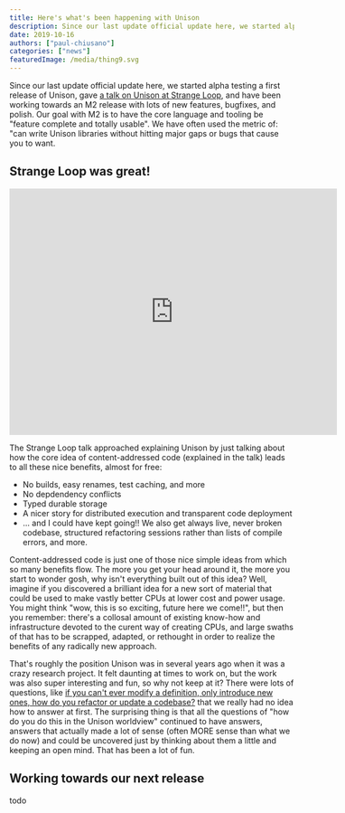 ```yaml
---
title: Here's what's been happening with Unison
description: Since our last update official update here, we started alpha testing a first release of Unison, gave a talk at Strange Loop, and have been working towards an M2 release with lots of new features, bugfixes, and polish.
date: 2019-10-16
authors: ["paul-chiusano"]
categories: ["news"]
featuredImage: /media/thing9.svg
---
```


Since our last update official update here, we started alpha testing a first release of Unison, gave [a talk on Unison at Strange Loop](https://www.youtube.com/watch?v=gCWtkvDQ2ZI), and have been working towards an M2 release with lots of new features, bugfixes, and polish. Our goal with M2 is to have the core language and tooling be "feature complete and totally usable". We have often used the metric of: "can write Unison libraries without hitting major gaps or bugs that cause you to want.

## Strange Loop was great!

<iframe width="580" height="436" src="https://www.youtube.com/embed/gCWtkvDQ2ZI" frameborder="0" allow="accelerometer; autoplay; encrypted-media; gyroscope; picture-in-picture" allowfullscreen></iframe>

The Strange Loop talk approached explaining Unison by just talking about how the core idea of content-addressed code (explained in the talk) leads to all these nice benefits, almost for free:

* No builds, easy renames, test caching, and more
* No depdendency conflicts
* Typed durable storage
* A nicer story for distributed execution and transparent code deployment
* ... and I could have kept going!! We also get always live, never broken codebase, structured refactoring sessions rather than lists of compile errors, and more. 

Content-addressed code is just one of those nice simple ideas from which so many benefits flow. The more you get your head around it, the more you start to wonder gosh, why isn't everything built out of this idea? Well, imagine if you discovered a brilliant idea for a new sort of material that could be used to make vastly better CPUs at lower cost and power usage. You might think "wow, this is so exciting, future here we come!!", but then you remember: there's a collosal amount of existing know-how and infrastructure devoted to the curent way of creating CPUs, and large swaths of that has to be scrapped, adapted, or rethought in order to realize the benefits of any radically new approach.

That's roughly the position Unison was in several years ago when it was a crazy research project. It felt daunting at times to work on, but the work was also super interesting and fun, so why not keep at it? There were lots of questions, like [if you can't ever modify a definition, only introduce new ones, how do you refactor or update a codebase?](https://twitter.com/unisonweb/status/1173942969726054401) that we really had no idea how to answer at first. The surprising thing is that all the questions of "how do you do this in the Unison worldview" continued to have answers, answers that actually made a lot of sense (often MORE sense than what we do now) and could be uncovered just by thinking about them a little and keeping an open mind. That has been a lot of fun.

## Working towards our next release

todo
